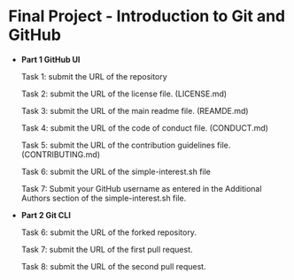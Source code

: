 # Final Project - Introduction to Git and GitHub

- **Part 1 GitHub UI**

  Task 1: submit the URL of the repository 

  Task 2: submit the URL of the license file. (LICENSE.md)

  Task 3: submit the URL of the main readme file. (REAMDE.md)

  Task 4: submit the URL of the code of conduct file. (CONDUCT.md)
  
  Task 5: submit the URL of the contribution guidelines file. (CONTRIBUTING.md)

  Task 6: submit the URL of the simple-interest.sh file 

  Task 7: Submit your GitHub username as entered in the Additional Authors section of the simple-interest.sh file. 

- **Part 2 Git CLI**

  Task 6: submit the URL of the forked repository. 

  Task 7: submit the URL of the first pull request. 

  Task 8: submit the URL of the second pull request. 
